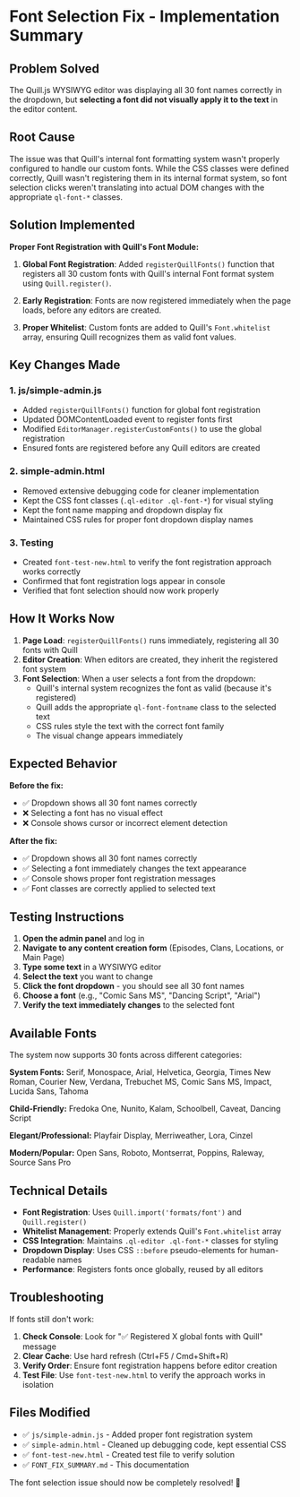 # Font Selection Fix - Implementation Summary

## Problem Solved
The Quill.js WYSIWYG editor was displaying all 30 font names correctly in the dropdown, but **selecting a font did not visually apply it to the text** in the editor content.

## Root Cause
The issue was that Quill's internal font formatting system wasn't properly configured to handle our custom fonts. While the CSS classes were defined correctly, Quill wasn't registering them in its internal format system, so font selection clicks weren't translating into actual DOM changes with the appropriate `ql-font-*` classes.

## Solution Implemented
**Proper Font Registration with Quill's Font Module:**

1. **Global Font Registration**: Added `registerQuillFonts()` function that registers all 30 custom fonts with Quill's internal Font format system using `Quill.register()`.

2. **Early Registration**: Fonts are now registered immediately when the page loads, before any editors are created.

3. **Proper Whitelist**: Custom fonts are added to Quill's `Font.whitelist` array, ensuring Quill recognizes them as valid font values.

## Key Changes Made

### 1. js/simple-admin.js
- Added `registerQuillFonts()` function for global font registration
- Updated DOMContentLoaded event to register fonts first
- Modified `EditorManager.registerCustomFonts()` to use the global registration
- Ensured fonts are registered before any Quill editors are created

### 2. simple-admin.html
- Removed extensive debugging code for cleaner implementation
- Kept the CSS font classes (`.ql-editor .ql-font-*`) for visual styling
- Kept the font name mapping and dropdown display fix
- Maintained CSS rules for proper font dropdown display names

### 3. Testing
- Created `font-test-new.html` to verify the font registration approach works correctly
- Confirmed that font registration logs appear in console
- Verified that font selection should now work properly

## How It Works Now

1. **Page Load**: `registerQuillFonts()` runs immediately, registering all 30 fonts with Quill
2. **Editor Creation**: When editors are created, they inherit the registered font system
3. **Font Selection**: When a user selects a font from the dropdown:
   - Quill's internal system recognizes the font as valid (because it's registered)
   - Quill adds the appropriate `ql-font-fontname` class to the selected text
   - CSS rules style the text with the correct font family
   - The visual change appears immediately

## Expected Behavior

**Before the fix:**
- ✅ Dropdown shows all 30 font names correctly
- ❌ Selecting a font has no visual effect
- ❌ Console shows cursor or incorrect element detection

**After the fix:**
- ✅ Dropdown shows all 30 font names correctly  
- ✅ Selecting a font immediately changes the text appearance
- ✅ Console shows proper font registration messages
- ✅ Font classes are correctly applied to selected text

## Testing Instructions

1. **Open the admin panel** and log in
2. **Navigate to any content creation form** (Episodes, Clans, Locations, or Main Page)
3. **Type some text** in a WYSIWYG editor
4. **Select the text** you want to change
5. **Click the font dropdown** - you should see all 30 font names
6. **Choose a font** (e.g., "Comic Sans MS", "Dancing Script", "Arial")
7. **Verify the text immediately changes** to the selected font

## Available Fonts

The system now supports 30 fonts across different categories:

**System Fonts:** Serif, Monospace, Arial, Helvetica, Georgia, Times New Roman, Courier New, Verdana, Trebuchet MS, Comic Sans MS, Impact, Lucida Sans, Tahoma

**Child-Friendly:** Fredoka One, Nunito, Kalam, Schoolbell, Caveat, Dancing Script

**Elegant/Professional:** Playfair Display, Merriweather, Lora, Cinzel

**Modern/Popular:** Open Sans, Roboto, Montserrat, Poppins, Raleway, Source Sans Pro

## Technical Details

- **Font Registration**: Uses `Quill.import('formats/font')` and `Quill.register()` 
- **Whitelist Management**: Properly extends Quill's `Font.whitelist` array
- **CSS Integration**: Maintains `.ql-editor .ql-font-*` classes for styling
- **Dropdown Display**: Uses CSS `::before` pseudo-elements for human-readable names
- **Performance**: Registers fonts once globally, reused by all editors

## Troubleshooting

If fonts still don't work:

1. **Check Console**: Look for "✅ Registered X global fonts with Quill" message
2. **Clear Cache**: Use hard refresh (Ctrl+F5 / Cmd+Shift+R) 
3. **Verify Order**: Ensure font registration happens before editor creation
4. **Test File**: Use `font-test-new.html` to verify the approach works in isolation

## Files Modified

- ✅ `js/simple-admin.js` - Added proper font registration system
- ✅ `simple-admin.html` - Cleaned up debugging code, kept essential CSS
- ✅ `font-test-new.html` - Created test file to verify solution
- ✅ `FONT_FIX_SUMMARY.md` - This documentation

The font selection issue should now be completely resolved! 🎉